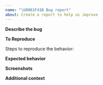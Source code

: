 ```yaml
---
name: "\U0001F41B Bug report"
about: Create a report to help us improve
---
```


<!--
Thank you for reporting an issue.
Please fill in as much of the template below as you're able.
-->

**Describe the bug**

<!--
Write details about the bug
-->

**To Reproduce**

Steps to reproduce the behavior:

<!--
how can we in the most minimal steps repoduce the error/ bug. , when possible please include a code sanbox with the minimal amount of code that repoduces the bug
-->

**Expected behavior**

<!--
A clear and concise description of what you expected to happen.
-->

**Screenshots**

<!--
If applicable, add screenshots to help explain your problem.
-->

**Additional context**

<!--
Tell us anything else you think we should know. (e.g. detailed explanation, stacktraces, related issues, suggestions how to fix, links for us to have context, eg. stackoverflow, github threads)
-->
